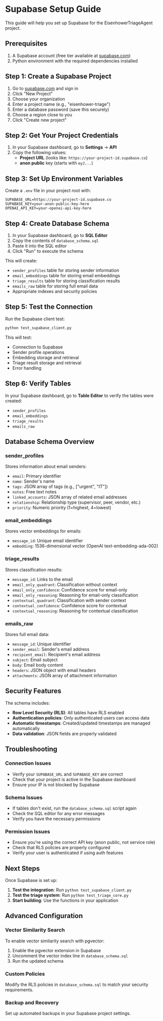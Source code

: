 # Supabase Setup Guide

This guide will help you set up Supabase for the EisenhowerTriageAgent project.

## Prerequisites

1. A Supabase account (free tier available at [supabase.com](https://supabase.com))
2. Python environment with the required dependencies installed

## Step 1: Create a Supabase Project

1. Go to [supabase.com](https://supabase.com) and sign in
2. Click "New Project"
3. Choose your organization
4. Enter a project name (e.g., "eisenhower-triage")
5. Enter a database password (save this securely)
6. Choose a region close to you
7. Click "Create new project"

## Step 2: Get Your Project Credentials

1. In your Supabase dashboard, go to **Settings** → **API**
2. Copy the following values:
   - **Project URL** (looks like: `https://your-project-id.supabase.co`)
   - **anon public** key (starts with `eyJ...`)

## Step 3: Set Up Environment Variables

Create a `.env` file in your project root with:

```env
SUPABASE_URL=https://your-project-id.supabase.co
SUPABASE_KEY=your-anon-public-key-here
OPENAI_API_KEY=your-openai-api-key-here
```

## Step 4: Create Database Schema

1. In your Supabase dashboard, go to **SQL Editor**
2. Copy the contents of `database_schema.sql`
3. Paste it into the SQL editor
4. Click "Run" to execute the schema

This will create:
- `sender_profiles` table for storing sender information
- `email_embeddings` table for storing email embeddings
- `triage_results` table for storing classification results
- `emails_raw` table for storing full email data
- Appropriate indexes and security policies

## Step 5: Test the Connection

Run the Supabase client test:

```bash
python test_supabase_client.py
```

This will test:
- Connection to Supabase
- Sender profile operations
- Embedding storage and retrieval
- Triage result storage and retrieval
- Error handling

## Step 6: Verify Tables

In your Supabase dashboard, go to **Table Editor** to verify the tables were created:

- `sender_profiles`
- `email_embeddings`
- `triage_results`
- `emails_raw`

## Database Schema Overview

### sender_profiles
Stores information about email senders:
- `email`: Primary identifier
- `name`: Sender's name
- `tags`: JSON array of tags (e.g., ["urgent", "IT"])
- `notes`: Free text notes
- `linked_accounts`: JSON array of related email addresses
- `relationship`: Relationship type (supervisor, peer, vendor, etc.)
- `priority`: Numeric priority (1=highest, 4=lowest)

### email_embeddings
Stores vector embeddings for emails:
- `message_id`: Unique email identifier
- `embedding`: 1536-dimensional vector (OpenAI text-embedding-ada-002)

### triage_results
Stores classification results:
- `message_id`: Links to the email
- `email_only_quadrant`: Classification without context
- `email_only_confidence`: Confidence score for email-only
- `email_only_reasoning`: Reasoning for email-only classification
- `contextual_quadrant`: Classification with sender context
- `contextual_confidence`: Confidence score for contextual
- `contextual_reasoning`: Reasoning for contextual classification

### emails_raw
Stores full email data:
- `message_id`: Unique identifier
- `sender_email`: Sender's email address
- `recipient_email`: Recipient's email address
- `subject`: Email subject
- `body`: Email body content
- `headers`: JSON object with email headers
- `attachments`: JSON array of attachment information

## Security Features

The schema includes:
- **Row Level Security (RLS)**: All tables have RLS enabled
- **Authentication policies**: Only authenticated users can access data
- **Automatic timestamps**: Created/updated timestamps are managed automatically
- **Data validation**: JSON fields are properly validated

## Troubleshooting

### Connection Issues
- Verify your `SUPABASE_URL` and `SUPABASE_KEY` are correct
- Check that your project is active in the Supabase dashboard
- Ensure your IP is not blocked by Supabase

### Schema Issues
- If tables don't exist, run the `database_schema.sql` script again
- Check the SQL editor for any error messages
- Verify you have the necessary permissions

### Permission Issues
- Ensure you're using the correct API key (anon public, not service role)
- Check that RLS policies are properly configured
- Verify your user is authenticated if using auth features

## Next Steps

Once Supabase is set up:

1. **Test the integration**: Run `python test_supabase_client.py`
2. **Test the triage system**: Run `python test_triage_core.py`
3. **Start building**: Use the functions in your application

## Advanced Configuration

### Vector Similarity Search
To enable vector similarity search with pgvector:

1. Enable the pgvector extension in Supabase
2. Uncomment the vector index line in `database_schema.sql`
3. Run the updated schema

### Custom Policies
Modify the RLS policies in `database_schema.sql` to match your security requirements.

### Backup and Recovery
Set up automated backups in your Supabase project settings. 
